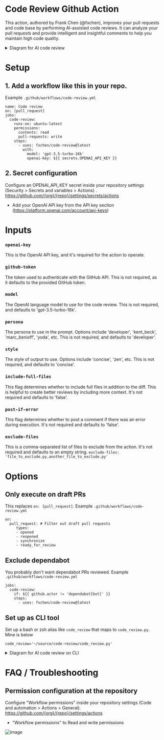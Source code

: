# Code Review Github Action

This action, authored by Frank Chen (@fxchen), improves your pull requests and code base by performing AI-assisted code reviews. It can analyze your pull requests and provide intelligent and insightful comments to help you maintain high code quality.

<details>
  <summary>Diagram for AI code review</summary>
  
```mermaid
sequenceDiagram
    participant GithubAction as Github Action
    participant action_code_review as action_code_review.py
    participant OpenAI_API as OpenAI API
    participant Claude_API as Claude API
    GithubAction->>action_code_review: main()
    Note over action_code_review: Get environment variables
    Note over action_code_review: Validate API, persona, and style
    Note over action_code_review: Read git diff from stdin
    action_code_review->>action_code_review: get_prompt()
    Note over action_code_review: Generate prompt for API
    action_code_review->>action_code_review: prepare_kwargs_func()
    Note over action_code_review: Prepare parameters for API call
    alt API to use is OpenAI
        action_code_review->>OpenAI_API: call_openai_api(kwargs)
        OpenAI_API-->>action_code_review: Review text
    else API to use is Claude
        action_code_review->>Claude_API: call_claude_api(kwargs)
        Claude_API-->>action_code_review: Review text
    end
    action_code_review-->>GithubAction: Review text
    Note over GithubAction: Sends the review text to the PR

```

</details>

# Setup

## 1. Add a workflow like this in your repo.

Example `.github/workflows/code-review.yml`

```
name: Code review
on: [pull_request]
jobs:
  code-review:
    runs-on: ubuntu-latest
    permissions:
      contents: read
      pull-requests: write
    steps:
      - uses: fxchen/code-review@latest
        with:
          model: 'gpt-3.5-turbo-16k'
          openai-key: ${{ secrets.OPENAI_API_KEY }}
```

## 2. Secret configuration

Configure an OPENAI_API_KEY secret inside your repository settings (Security > Secrets and variables > Actions) . https://github.com/{org}/{repo}/settings/secrets/actions
- Add your OpenAI API key from the API key section (https://platform.openai.com/account/api-keys)

# Inputs

### `openai-key`
This is the OpenAI API key, and it's required for the action to operate.

### `github-token`
The token used to authenticate with the GitHub API. This is not required, as it defaults to the provided GitHub token.

### `model`
The OpenAI language model to use for the code review. This is not required, and defaults to 'gpt-3.5-turbo-16k'.

### `persona`
The persona to use in the prompt. Options include 'developer', 'kent_beck', 'marc_benioff', 'yoda', etc. This is not required, and defaults to 'developer'.

### `style`
The style of output to use. Options include 'concise', 'zen', etc. This is not required, and defaults to 'concise'.

### `include-full-files`
This flag determines whether to include full files in addition to the diff. This is helpful to create better reviews by including more context. It's not required and defaults to 'false'.

### `post-if-error`
This flag determines whether to post a comment if there was an error during execution. It's not required and defaults to 'false'.

### `exclude-files`
This is a comma-separated list of files to exclude from the action. It's not required and defaults to an empty string.
```exclude-files: 'file_to_exclude.py,another_file_to_exclude.py'```

# Options

## Only execute on draft PRs
This replaces `on: [pull_request]`. Example `.github/workflows/code-review.yml`
```
on:
  pull_request: # Filter out draft pull requests
     types:
     - opened
     - reopened
     - synchronize
     - ready_for_review
```

## Exclude dependabot
You probably don't want dependabot PRs reviewed. Example `.github/workflows/code-review.yml`
```
jobs:
  code-review:
    if: ${{ github.actor != 'dependabot[bot]' }}
    steps:
      - uses: fxchen/code-review@latest
```

## Set up as CLI tool

Set up a bash or zsh alias like `code_review` that maps to `code_review.py`. Mine is below

```
code_review='~/source/code-review/code_review.py'
```

<details>
  <summary>Diagram for AI code review on CLI</summary>
  
```mermaid
sequenceDiagram
    participant code_review as code_review.py
    participant action_code_review as action_code_review.py
    participant OpenAI_API as OpenAI API
    participant Claude_API as Claude API
    code_review->>code_review: main()
    Note over code_review: Parse arguments
    code_review->>code_review: get_diff()
    Note over code_review: Get git diff or file content
    code_review->>action_code_review: subprocess.run(["python3", "action_code_review.py"])
    Note over action_code_review: Get environment variables
    Note over action_code_review: Validate API, persona, and style
    Note over action_code_review: Read git diff from stdin
    action_code_review->>action_code_review: get_prompt()
    Note over action_code_review: Generate prompt for API
    action_code_review->>action_code_review: prepare_kwargs_func()
    Note over action_code_review: Prepare parameters for API call
    alt API to use is OpenAI
        action_code_review->>OpenAI_API: call_openai_api(kwargs)
        OpenAI_API-->>action_code_review: Review text
    else API to use is Claude
        action_code_review->>Claude_API: call_claude_api(kwargs)
        Claude_API-->>action_code_review: Review text
    end
    action_code_review-->>code_review: Review text
    Note over code_review: Prints the review text
```

</details>


# FAQ / Troubleshooting

## Permission configuration at the repository

Configure "Workflow permissions" inside your repository settings (Code and automation > Actions > General). https://github.com/{org}/{repo}/settings/actions
- "Workflow permissions" to Read and write permissions

![image](https://github.com/fxchen/code-review/assets/178719/c04067c9-9476-4474-85ca-854893466807)


